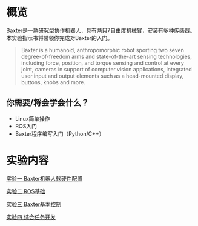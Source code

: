 # 概览
Baxter是一款研究型协作机器人，具有两只7自由度机械臂，安装有多种传感器。本实验指示书将带领你完成对Baxter的入门。

>Baxter is a humanoid, anthropomorphic robot sporting two seven degree-of-freedom arms and state-of-the-art sensing technologies, including force, position, and torque sensing and control at every joint, cameras in support of computer vision applications, integrated user input and output elements such as a head-mounted display, buttons, knobs and more.
## 你需要/将会学会什么？
* Linux简单操作
* ROS入门
* Baxter程序编写入门（Python/C++）

# 实验内容
[实验一 Baxter机器人软硬件配置](https://github.com/RLi43/Baxter-Experimental-Guide/wiki/%E5%AE%9E%E9%AA%8C%E4%B8%80-Baxter%E6%9C%BA%E5%99%A8%E4%BA%BA%E8%BD%AF%E7%A1%AC%E4%BB%B6%E9%85%8D%E7%BD%AE)

[实验二 ROS基础](https://github.com/RLi43/Baxter-Experimental-Guide/wiki/%E5%AE%9E%E9%AA%8C%E4%BA%8C-ROS%E5%9F%BA%E7%A1%80)

[实验三 Baxter基本控制](https://github.com/RLi43/Baxter-Experimental-Guide/wiki/%E5%AE%9E%E9%AA%8C%E4%B8%89-Baxter%E5%9F%BA%E6%9C%AC%E6%8E%A7%E5%88%B6)

[实验四 综合任务开发](https://github.com/RLi43/Baxter-Experimental-Guide/wiki/%E5%AE%9E%E9%AA%8C%E5%9B%9B-%E7%BB%BC%E5%90%88%E4%BB%BB%E5%8A%A1%E5%BC%80%E5%8F%91)
